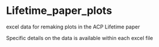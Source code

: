 # Lifetime_paper_plots
excel data for remaking plots in the ACP Lifetime paper

Specific details on the data is available within each excel file
